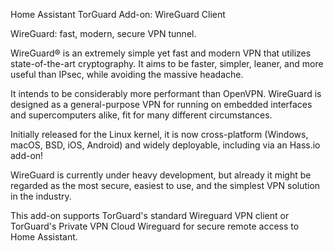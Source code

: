 Home Assistant TorGuard Add-on: WireGuard Client

WireGuard: fast, modern, secure VPN tunnel.


WireGuard® is an extremely simple yet fast and modern VPN that utilizes state-of-the-art cryptography. It aims to be faster, simpler, leaner, and more useful than IPsec, while avoiding the massive headache.

It intends to be considerably more performant than OpenVPN. WireGuard is designed as a general-purpose VPN for running on embedded interfaces and supercomputers alike, fit for many different circumstances.

Initially released for the Linux kernel, it is now cross-platform (Windows, macOS, BSD, iOS, Android) and widely deployable, including via an Hass.io add-on!

WireGuard is currently under heavy development, but already it might be regarded as the most secure, easiest to use, and the simplest VPN solution in the industry.

This add-on supports TorGuard's standard Wireguard VPN client or TorGuard's Private VPN Cloud Wireguard for secure remote access to Home Assistant.
